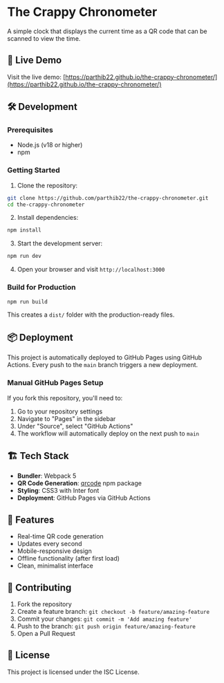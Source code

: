 # The Crappy Chronometer

A simple clock that displays the current time as a QR code that can be scanned to view the time.

## 🚀 Live Demo

Visit the live demo: [https://parthib22.github.io/the-crappy-chronometer/](https://parthib22.github.io/the-crappy-chronometer/)

## 🛠️ Development

### Prerequisites

- Node.js (v18 or higher)
- npm

### Getting Started

1. Clone the repository:

```bash
git clone https://github.com/parthib22/the-crappy-chronometer.git
cd the-crappy-chronometer
```

2. Install dependencies:

```bash
npm install
```

3. Start the development server:

```bash
npm run dev
```

4. Open your browser and visit `http://localhost:3000`

### Build for Production

```bash
npm run build
```

This creates a `dist/` folder with the production-ready files.

## 📦 Deployment

This project is automatically deployed to GitHub Pages using GitHub Actions. Every push to the `main` branch triggers a new deployment.

### Manual GitHub Pages Setup

If you fork this repository, you'll need to:

1. Go to your repository settings
2. Navigate to "Pages" in the sidebar
3. Under "Source", select "GitHub Actions"
4. The workflow will automatically deploy on the next push to `main`

## 🏗️ Tech Stack

- **Bundler**: Webpack 5
- **QR Code Generation**: [qrcode](https://www.npmjs.com/package/qrcode) npm package
- **Styling**: CSS3 with Inter font
- **Deployment**: GitHub Pages via GitHub Actions

## 📱 Features

- Real-time QR code generation
- Updates every second
- Mobile-responsive design
- Offline functionality (after first load)
- Clean, minimalist interface

## 🤝 Contributing

1. Fork the repository
2. Create a feature branch: `git checkout -b feature/amazing-feature`
3. Commit your changes: `git commit -m 'Add amazing feature'`
4. Push to the branch: `git push origin feature/amazing-feature`
5. Open a Pull Request

## 📄 License

This project is licensed under the ISC License.
